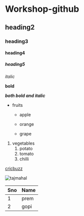 # Workshop-github
## heading2
### heading3
#### heading4
##### heading5
*italic* 

**bold** 

***both bold and italic***

* fruits

  * apple
  
  * orange
  
  * grape
1. vegetables
   1. potato
   2. tomato
   3. chilli
  
[cricbuzz](https://www.cricbuzz.com/)

![tajmahal](
https://th-thumbnailer.cdn-si-edu.com/CbddkFFO3OB80rRz83Iiuf-Z0FY=/1000x750/filters:no_upscale():focal(1471x1061:1472x1062)/https://tf-cmsv2-smithsonianmag-media.s3.amazonaws.com/filer/b6/30/b630b48b-7344-4661-9264-186b70531bdc/istock-478831658.jpg)

Sno|Name
----|----
1|prem
2|gopi
